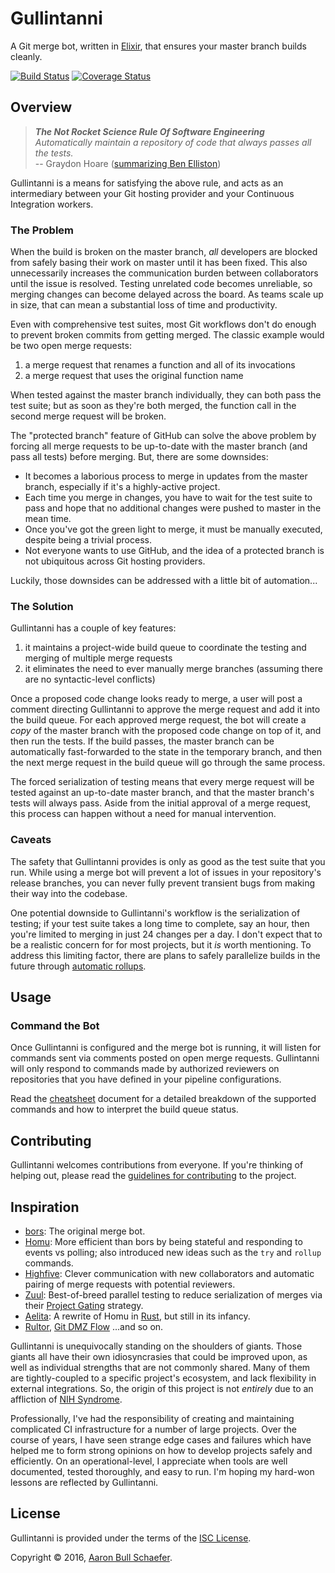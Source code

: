 Gullintanni
===========

A Git merge bot, written in [Elixir][], that ensures your master branch builds
cleanly.

[![Build Status]][@TravisCI]
[![Coverage Status]][@Coveralls]

[Elixir]: http://elixir-lang.org/
[Build Status]: https://travis-ci.org/gullintanni/gullintanni.svg?branch=master
[@TravisCI]: https://travis-ci.org/gullintanni/gullintanni
[Coverage Status]: https://coveralls.io/repos/github/gullintanni/gullintanni/badge.svg?branch=master
[@Coveralls]: https://coveralls.io/github/gullintanni/gullintanni?branch=master

Overview
--------

> _**The Not Rocket Science Rule Of Software Engineering**_  
> _Automatically maintain a repository of code that always passes all the tests._  
> -- Graydon Hoare ([summarizing Ben Elliston][not rocket science])

[not rocket science]: http://graydon.livejournal.com/186550.html
  'technicalities: "not rocket science" (the story of monotone and bors)'

Gullintanni is a means for satisfying the above rule, and acts as an
intermediary between your Git hosting provider and your Continuous Integration
workers.

### The Problem

When the build is broken on the master branch, _all_ developers are blocked
from safely basing their work on master until it has been fixed. This also
unnecessarily increases the communication burden between collaborators until
the issue is resolved. Testing unrelated code becomes unreliable, so merging
changes can become delayed across the board. As teams scale up in size, that
can mean a substantial loss of time and productivity.

Even with comprehensive test suites, most Git workflows don't do enough to
prevent broken commits from getting merged. The classic example would be two
open merge requests:

1. a merge request that renames a function and all of its invocations
2. a merge request that uses the original function name

When tested against the master branch individually, they can both pass the test
suite; but as soon as they're both merged, the function call in the second
merge request will be broken.

The "protected branch" feature of GitHub can solve the above problem by forcing
all merge requests to be up-to-date with the master branch (and pass all tests)
before merging. But, there are some downsides:

* It becomes a laborious process to merge in updates from the master branch,
  especially if it's a highly-active project.
* Each time you merge in changes, you have to wait for the test suite to pass
  and hope that no additional changes were pushed to master in the mean time.
* Once you've got the green light to merge, it must be manually executed,
  despite being a trivial process.
* Not everyone wants to use GitHub, and the idea of a protected branch is not
  ubiquitous across Git hosting providers.

Luckily, those downsides can be addressed with a little bit of automation...

### The Solution

Gullintanni has a couple of key features:

1. it maintains a project-wide build queue to coordinate the testing and
   merging of multiple merge requests
2. it eliminates the need to ever manually merge branches (assuming there are
   no syntactic-level conflicts)

Once a proposed code change looks ready to merge, a user will post a comment
directing Gullintanni to approve the merge request and add it into the build
queue. For each approved merge request, the bot will create a _copy_ of the
master branch with the proposed code change on top of it, and then run the
tests. If the build passes, the master branch can be automatically
fast-forwarded to the state in the temporary branch, and then the next merge
request in the build queue will go through the same process.

The forced serialization of testing means that every merge request will be
tested against an up-to-date master branch, and that the master branch's tests
will always pass. Aside from the initial approval of a merge request, this
process can happen without a need for manual intervention.

### Caveats

The safety that Gullintanni provides is only as good as the test suite that you
run. While using a merge bot will prevent a lot of issues in your repository's
release branches, you can never fully prevent transient bugs from making their
way into the codebase.

One potential downside to Gullintanni's workflow is the serialization of
testing; if your test suite takes a long time to complete, say an hour, then
you're limited to merging in just 24 changes per a day. I don't expect that to
be a realistic concern for for most projects, but it _is_ worth mentioning. To
address this limiting factor, there are plans to safely parallelize builds in
the future through [automatic rollups][].

[automatic rollups]: https://github.com/gullintanni/gullintanni/issues/3

Usage
-----

### Command the Bot

Once Gullintanni is configured and the merge bot is running, it will listen for
commands sent via comments posted on open merge requests. Gullintanni will only
respond to commands made by authorized reviewers on repositories that you have
defined in your pipeline configurations.

Read the [cheatsheet][] document for a detailed breakdown of the supported
commands and how to interpret the build queue status.

[cheatsheet]: https://github.com/gullintanni/gullintanni/blob/master/pages/Cheatsheet.md

Contributing
------------

Gullintanni welcomes contributions from everyone. If you're thinking of helping
out, please read the [guidelines for contributing][contributing] to the project.

[contributing]: https://github.com/gullintanni/gullintanni/blob/master/CONTRIBUTING.md

Inspiration
-----------

* [bors][]: The original merge bot.
* [Homu][]: More efficient than bors by being stateful and responding to events
  vs polling; also introduced new ideas such as the `try` and `rollup`
  commands.
* [Highfive][]: Clever communication with new collaborators and automatic
  pairing of merge requests with potential reviewers.
* [Zuul][]: Best-of-breed parallel testing to reduce serialization of merges
  via their [Project Gating][] strategy.
* [Aelita][]: A rewrite of Homu in [Rust][], but still in its infancy.
* [Rultor][], [Git DMZ Flow][] ...and so on.

[bors]: https://github.com/graydon/bors
[Homu]: https://github.com/servo/homu
[Highfive]: https://github.com/servo/highfive
[Zuul]: https://github.com/openstack-infra/zuul
[Project Gating]: http://docs.openstack.org/infra/zuul/gating.html
[Aelita]: https://github.com/AelitaBot/aelita
[Rust]: https://www.rust-lang.org/
[Rultor]: https://github.com/yegor256/rultor
[Git DMZ Flow]: https://gist.github.com/djspiewak/9f2f91085607a4859a66

Gullintanni is unequivocally standing on the shoulders of giants. Those giants
all have their own idiosyncrasies that could be improved upon, as well as
individual strengths that are not commonly shared. Many of them are
tightly-coupled to a specific project's ecosystem, and lack flexibility in
external integrations. So, the origin of this project is not _entirely_ due to
an affliction of [NIH Syndrome][].

[NIH Syndrome]: https://en.wikipedia.org/wiki/Not_invented_here
  "Not Invented Here"

Professionally, I've had the responsibility of creating and maintaining
complicated CI infrastructure for a number of large projects. Over the course
of years, I have seen strange edge cases and failures which have helped me to
form strong opinions on how to develop projects safely and efficiently. On an
operational-level, I appreciate when tools are well documented, tested
thoroughly, and easy to run. I'm hoping my hard-won lessons are reflected by
Gullintanni.

License
-------

Gullintanni is provided under the terms of the
[ISC License](https://en.wikipedia.org/wiki/ISC_license).

Copyright &copy; 2016, [Aaron Bull Schaefer](mailto:aaron@elasticdog.com).
